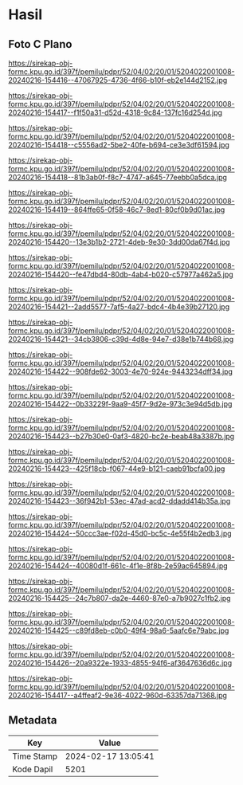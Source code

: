 # Hasil

## Foto C Plano

https://sirekap-obj-formc.kpu.go.id/397f/pemilu/pdpr/52/04/02/20/01/5204022001008-20240216-154416--47067925-4736-4f66-b10f-eb2e144d2152.jpg

https://sirekap-obj-formc.kpu.go.id/397f/pemilu/pdpr/52/04/02/20/01/5204022001008-20240216-154417--f1f50a31-d52d-4318-9c84-137fc16d254d.jpg

https://sirekap-obj-formc.kpu.go.id/397f/pemilu/pdpr/52/04/02/20/01/5204022001008-20240216-154418--c5556ad2-5be2-40fe-b694-ce3e3df61594.jpg

https://sirekap-obj-formc.kpu.go.id/397f/pemilu/pdpr/52/04/02/20/01/5204022001008-20240216-154418--81b3ab0f-f8c7-4747-a645-77eebb0a5dca.jpg

https://sirekap-obj-formc.kpu.go.id/397f/pemilu/pdpr/52/04/02/20/01/5204022001008-20240216-154419--864ffe65-0f58-46c7-8ed1-80cf0b9d01ac.jpg

https://sirekap-obj-formc.kpu.go.id/397f/pemilu/pdpr/52/04/02/20/01/5204022001008-20240216-154420--13e3b1b2-2721-4deb-9e30-3dd00da67f4d.jpg

https://sirekap-obj-formc.kpu.go.id/397f/pemilu/pdpr/52/04/02/20/01/5204022001008-20240216-154420--fe47dbd4-80db-4ab4-b020-c57977a462a5.jpg

https://sirekap-obj-formc.kpu.go.id/397f/pemilu/pdpr/52/04/02/20/01/5204022001008-20240216-154421--2add5577-7af5-4a27-bdc4-4b4e39b27120.jpg

https://sirekap-obj-formc.kpu.go.id/397f/pemilu/pdpr/52/04/02/20/01/5204022001008-20240216-154421--34cb3806-c39d-4d8e-94e7-d38e1b744b68.jpg

https://sirekap-obj-formc.kpu.go.id/397f/pemilu/pdpr/52/04/02/20/01/5204022001008-20240216-154422--908fde62-3003-4e70-924e-9443234dff34.jpg

https://sirekap-obj-formc.kpu.go.id/397f/pemilu/pdpr/52/04/02/20/01/5204022001008-20240216-154422--0b33229f-9aa9-45f7-9d2e-973c3e94d5db.jpg

https://sirekap-obj-formc.kpu.go.id/397f/pemilu/pdpr/52/04/02/20/01/5204022001008-20240216-154423--b27b30e0-0af3-4820-bc2e-beab48a3387b.jpg

https://sirekap-obj-formc.kpu.go.id/397f/pemilu/pdpr/52/04/02/20/01/5204022001008-20240216-154423--425f18cb-f067-44e9-b121-caeb91bcfa00.jpg

https://sirekap-obj-formc.kpu.go.id/397f/pemilu/pdpr/52/04/02/20/01/5204022001008-20240216-154423--36f942b1-53ec-47ad-acd2-ddadd414b35a.jpg

https://sirekap-obj-formc.kpu.go.id/397f/pemilu/pdpr/52/04/02/20/01/5204022001008-20240216-154424--50ccc3ae-f02d-45d0-bc5c-4e55f4b2edb3.jpg

https://sirekap-obj-formc.kpu.go.id/397f/pemilu/pdpr/52/04/02/20/01/5204022001008-20240216-154424--40080d1f-661c-4f1e-8f8b-2e59ac645894.jpg

https://sirekap-obj-formc.kpu.go.id/397f/pemilu/pdpr/52/04/02/20/01/5204022001008-20240216-154425--24c7b807-da2e-4460-87e0-a7b9027c1fb2.jpg

https://sirekap-obj-formc.kpu.go.id/397f/pemilu/pdpr/52/04/02/20/01/5204022001008-20240216-154425--c89fd8eb-c0b0-49f4-98a6-5aafc6e79abc.jpg

https://sirekap-obj-formc.kpu.go.id/397f/pemilu/pdpr/52/04/02/20/01/5204022001008-20240216-154426--20a9322e-1933-4855-94f6-af3647636d6c.jpg

https://sirekap-obj-formc.kpu.go.id/397f/pemilu/pdpr/52/04/02/20/01/5204022001008-20240216-154417--a4ffeaf2-9e36-4022-960d-63357da71368.jpg


## Metadata

| Key        | Value               |
| ---------- | ------------------- |
| Time Stamp | 2024-02-17 13:05:41 |
| Kode Dapil | 5201                |



